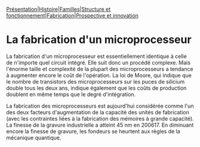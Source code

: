 [Présentation](index.md)|[Histoire](histoire.md)|[Familles](famille.md)|[Structure et fonctionnement](fonctionnement.md)|[Fabrication](fabrication.md)|[Prospective et innovation](innovation.md)

<h1>La fabrication d'un microprocesseur</h1>

La fabrication d'un microprocesseur est essentiellement identique à celle de n'importe quel circuit intégré. Elle suit donc un procédé complexe. Mais l'énorme taille et complexité de la plupart des microprocesseurs a tendance à augmenter encore le coût de l'opération. La loi de Moore, qui indique que le nombre de transistors des microprocesseurs sur les puces de silicium double tous les deux ans, indique également que les coûts de production doublent en même temps que le degré d'intégration.

La fabrication des microprocesseurs est aujourd'hui considérée comme l'un des deux facteurs d'augmentation de la capacité des unités de fabrication (avec les contraintes liées à la fabrication des mémoires à grande capacité). La finesse de la gravure industrielle a atteint 45 nm en 200617. En diminuant encore la finesse de gravure, les fondeurs se heurtent aux règles de la mécanique quantique.

